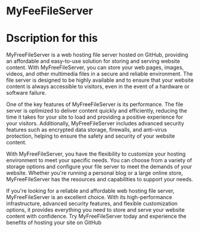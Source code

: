 # MyFeeFileServer
# Dscription for this

MyFreeFileServer is a web hosting file server hosted on GitHub, providing an affordable and easy-to-use solution for storing and serving website content. With MyFreeFileServer, you can store your web pages, images, videos, and other multimedia files in a secure and reliable environment. The file server is designed to be highly available and to ensure that your website content is always accessible to visitors, even in the event of a hardware or software failure.

One of the key features of MyFreeFileServer is its performance. The file server is optimized to deliver content quickly and efficiently, reducing the time it takes for your site to load and providing a positive experience for your visitors. Additionally, MyFreeFileServer includes advanced security features such as encrypted data storage, firewalls, and anti-virus protection, helping to ensure the safety and security of your website content.

With MyFreeFileServer, you have the flexibility to customize your hosting environment to meet your specific needs. You can choose from a variety of storage options and configure your file server to meet the demands of your website. Whether you're running a personal blog or a large online store, MyFreeFileServer has the resources and capabilities to support your needs.

If you're looking for a reliable and affordable web hosting file server, MyFreeFileServer is an excellent choice. With its high-performance infrastructure, advanced security features, and flexible customization options, it provides everything you need to store and serve your website content with confidence. Try MyFreeFileServer today and experience the benefits of hosting your site on GitHub
